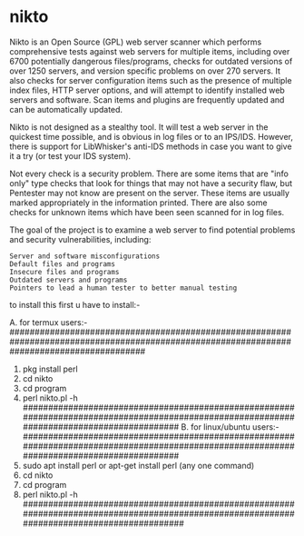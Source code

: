 # nikto
Nikto is an Open Source (GPL) web server scanner which performs comprehensive tests against web servers for multiple items, including over 6700 potentially dangerous files/programs, checks for outdated versions of over 1250 servers, and version specific problems on over 270 servers. It also checks for server configuration items such as the presence of multiple index files, HTTP server options, and will attempt to identify installed web servers and software. Scan items and plugins are frequently updated and can be automatically updated.

Nikto is not designed as a stealthy tool. It will test a web server in the quickest time possible, and is obvious in log files or to an IPS/IDS. However, there is support for LibWhisker's anti-IDS methods in case you want to give it a try (or test your IDS system).

Not every check is a security problem. There are some items that are "info only" type checks that look for things that may not have a security flaw, but Pentester may not know are present on the server. These items are usually marked appropriately in the information printed. There are also some checks for unknown items which have been seen scanned for in log files.

The goal of the project is to examine a web server to find potential problems and security vulnerabilities, including:

    Server and software misconfigurations
    Default files and programs
    Insecure files and programs
    Outdated servers and programs
    Pointers to lead a human tester to better manual testing

to install this first u have to install:-

A. for termux users:-
###########################################################################################################################################
1. pkg install perl
2. cd nikto
3. cd program
4. perl nikto.pl -h <target website>
###########################################################################################################################################
  B. for linux/ubuntu users:-
###########################################################################################################################################
  1. sudo apt install perl or apt-get install perl (any one command)
  2. cd nikto
  3. cd program
  4. perl nikto.pl -h <target website>
############################################################################################################################################
